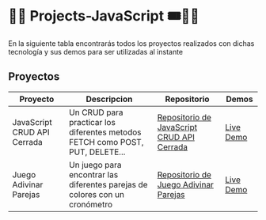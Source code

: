 # 🍋🍋 Projects-JavaScript 🎟️👨‍🎨

En la siguiente tabla encontrarás todos los proyectos realizados con dichas tecnología y sus demos para ser utilizadas al instante

## Proyectos

| Proyecto          | Descripcion                                                                                 | Repositorio                                                                                        | Demos                                                                                         |
|-------------------|---------------------------------------------------------------------------------------------|----------------------------------------------------------------------------------------------------|-----------------------------------------------------------------------------------------------|
| JavaScript CRUD API Cerrada    | Un CRUD para practicar los diferentes metodos FETCH como POST, PUT, DELETE...  | [Repositorio de JavaScript CRUD API Cerrada](https://github.com/kaeedev/javascriptcrud.git)        | [Live Demo](https://kaeedev.github.io/javascriptcrud/) 
| Juego Adivinar Parejas         | Un juego para encontrar las diferentes parejas de colores con un cronómetro    | [Repositorio de Juego Adivinar Parejas](https://github.com/kaeedev/Juego-adivinar-parejas.git)     | [Live Demo](https://kaeedev.github.io/Juego-adivinar-parejas/) 
